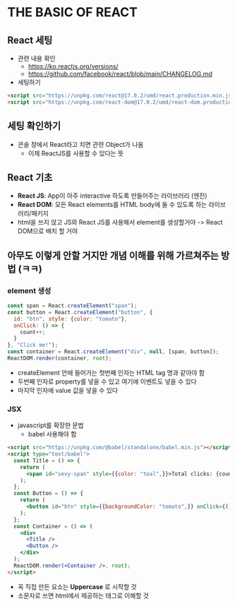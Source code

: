 # THE BASIC OF REACT
## React 세팅
* 관련 내용 확인
  + <https://ko.reactjs.org/versions/>
  + <https://github.com/facebook/react/blob/main/CHANGELOG.md>
* 세팅하기
```html
<script src="https://unpkg.com/react@17.0.2/umd/react.production.min.js"></script>
<script src="https://unpkg.com/react-dom@17.0.2/umd/react-dom.production.min.js"></script>
```
## 세팅 확인하기
* 콘솔 창에서 React라고 치면 관련 Object가 나옴
  + 이제 ReactJS를 사용할 수 있다는 뜻

## React 기초
* __React JS__: App이 아주 interactive 하도록 만들어주는 라이브러리 (엔진)
* __React DOM__: 모든 React elements를 HTML body에 둘 수 있도록 하는 라이브러리/패키지
* html을 쓰지 않고 JS와 React JS를 사용해서 element를 생성할거야 -> React DOM으로 배치 할 거야

## 아무도 이렇게 안할 거지만 개념 이해를 위해 가르쳐주는 방법 (ㅋㅋ)
### element 생성
```js
const span = React.createElement("span");
const button = React.createElement("button", {
  id: "btn", style: {color: "tomato"},
  onClick: () => {
    count++;
  }
}, "Click me!");
const container = React.createElement("div", null, [span, button]);
ReactDOM.render(container, root);
```
  + createElement 안에 들어가는 첫번째 인자는 HTML tag 명과 같아야 함
  + 두번째 인자로 property를 넣을 수 있고 여기에 이벤트도 넣을 수 있다
  + 마지막 인자에 value 값을 넣을 수 있다

### JSX
* javascript를 확장한 문법
  + babel 사용해야 함
```html
<script src="https://unpkg.com/@babel/standalone/babel.min.js"></script>
<script type="text/babel">
  const Title = () => {
    return (
      <span id="sexy-span" style={{color: "teal",}}>Total clicks: {count}</span>
    );
  };
  const Button = () => {
    return (
      <button id="btn" style={{backgroundColor: "tomato",}} onClick={() => count++}>Click me!</button>
    );
  };
  const Container = () => (
    <div>
      <Title />
      <Button />
    </div>
  );
  ReactDOM.render(<Container />, root);
</script>
```
  + 꼭 직접 만든 요소는 __Uppercase__ 로 시작할 것
  + 소문자로 쓰면 html에서 제공하는 태그로 이해할 것